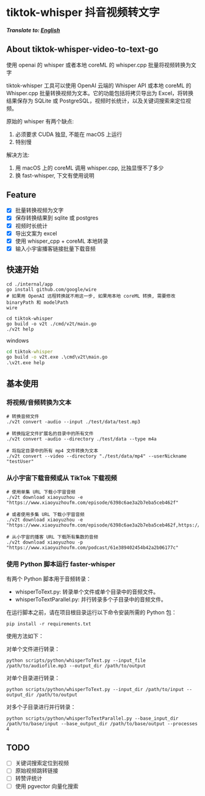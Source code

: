 # tiktok-whisper 抖音视频转文字

##### Translate to: [English](README.md)

## About tiktok-whisper-video-to-text-go
使用 openai 的 whisper 或者本地 coreML 的 whisper.cpp 批量将视频转换为文字

tiktok-whisper 工具可以使用 OpenAI 云端的 Whisper API 或本地 coreML 的 Whisper.cpp 批量转换视频为文本。它的功能包括将拷贝导出为 Excel，将转换结果保存为 SQLite 或 PostgreSQL，视频时长统计，以及关键词搜索来定位视频。

原始的 whisper 有两个缺点: 
1. 必须要求 CUDA 独显, 不能在 macOS 上运行
2. 特别慢

解决方法: 

1. 用 macOS 上的 coreML 调用 whisper.cpp, 比独显慢不了多少
2. 换 fast-whisper, 下文有使用说明

## Feature

- [x] 批量转换视频为文字
- [x] 保存转换结果到 sqlite 或 postgres
- [x] 视频时长统计
- [x] 导出文案为 excel
- [x] 使用 whisper_cpp + coreML 本地转录
- [x] 输入小宇宙播客链接批量下载音频

## 快速开始

```shell
cd ./internal/app
go install github.com/google/wire
# 如果用 OpenAI 远程转换就不用这一步, 如果用本地 coreML 转换, 需要修改 binaryPath 和 modelPath
wire

cd tiktok-whisper
go build -o v2t ./cmd/v2t/main.go
./v2t help
```

windows

```cmd
cd tiktok-whisper
go build -o v2t.exe .\cmd\v2t\main.go
.\v2t.exe help
```

## 基本使用

### 将视频/音频转换为文本

```shell
# 转换音频文件
./v2t convert -audio --input ./test/data/test.mp3

# 转换指定文件扩展名的目录中的所有文件
./v2t convert -audio --directory ./test/data --type m4a

# 将指定目录中的所有 mp4 文件转换为文本
./v2t convert --video --directory "./test/data/mp4" --userNickname "testUser"
```

### 从小宇宙下载音频或从 TikTok 下载视频

```shell
# 使用单集 URL 下载小宇宙音频
./v2t download xiaoyuzhou -e "https://www.xiaoyuzhoufm.com/episode/6398c6ae3a2b7eba5ceb462f"

# 或者使用多集 URL 下载小宇宙音频
./v2t download xiaoyuzhou -e "https://www.xiaoyuzhoufm.com/episode/6398c6ae3a2b7eba5ceb462f,https://www.xiaoyuzhoufm.com/episode/6445559d420fc63f0b9e5747"

# 从小宇宙的播客 URL 下载所有集数的音频
./v2t download xiaoyuzhou -p "https://www.xiaoyuzhoufm.com/podcast/61e389402454b42a2b06177c"
```

### 使用 Python 脚本运行 faster-whisper
有两个 Python 脚本用于音频转录：

- whisperToText.py: 转录单个文件或单个目录中的音频文件。
- whisperToTextParallel.py: 并行转录多个子目录中的音频文件。

在运行脚本之前，请在项目根目录运行以下命令安装所需的 Python 包：

```shell
pip install -r requirements.txt
```

使用方法如下：

对单个文件进行转录：
```shell
python scripts/python/whisperToText.py --input_file /path/to/audiofile.mp3 --output_dir /path/to/output
```

对单个目录进行转录：
```shell
python scripts/python/whisperToText.py --input_dir /path/to/input --output_dir /path/to/output
```

对多个子目录进行并行转录：
```shell
python scripts/python/whisperToTextParallel.py --base_input_dir /path/to/base/input --base_output_dir /path/to/base/output --processes 4
```


## TODO

- [ ] 关键词搜索定位到视频
- [ ] 原始视频跳转链接
- [ ] 转赞评统计
- [ ] 使用 pgvector 向量化搜索
